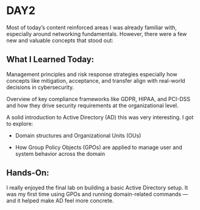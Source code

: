 # DAY2
Most of today’s content reinforced areas I was already familiar with, especially around networking fundamentals. However, there were a few new and valuable concepts that stood out:

## What I Learned Today:
Management principles and risk response strategies especially how concepts like mitigation, acceptance, and transfer align with real-world decisions in cybersecurity.

Overview of key compliance frameworks like GDPR, HIPAA, and PCI-DSS and how they drive security requirements at the organizational level.

A solid introduction to Active Directory (AD) this was very interesting. I got to explore:

- Domain structures and Organizational Units (OUs)

- How Group Policy Objects (GPOs) are applied to manage user and system behavior across the domain

## Hands-On:
I really enjoyed the final lab on building a basic Active Directory setup. It was my first time using GPOs and running domain-related commands — and it helped make AD feel more concrete.
